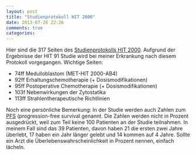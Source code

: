 ```yaml
---
layout: post
title: "Studienprotokoll HIT 2000"
date: 2013-07-26 22:26
comments: true
categories: 
---
```

Hier sind die 317 Seiten des [Studienprotokolls HIT 2000][hit2000].
Aufgrund der Ergebnisse der HIT 91 Studie wird bei meiner Erkrankung
nach diesem Protokoll vorgegangen. Wichtige Seiten:

* 74ff Medulloblastom (MET-HIT 2000-AB4)
* 92ff Erhaltungschemotherapie (+ Dosismodifikationen)
* 95ff Postoperative Chemotherapie (+ Dosismodifikationen)
* 103f Nebenwirkungen der Zytostatika
* 113ff Strahlentherapeutische Richtlinien

Noch eine persönliche Bemerkung: In der Studie werden auch Zahlen zum [PFS][pfs] (progression-free survival genannt. Die Zahlen werden nicht in Prozent ausgedrückt, weil zum Teil keine 100 Patienten an der Studie teilnahmen. In meinem Fall sind das 39 Patienten, davon haben 21 die ersten zwei Jahre überlebt, 17 haben ein Jahr länger gelebt und 14 kommen auf 4 Jahre. Sollte ein Arzt die Überlebenswahrscheinlichkeit in Prozent nennen, einfach lächeln.

[hit2000]: http://protiv-raka.org/wp-content/uploads/2011/02/protokol_hit_2000.pdf
[pfs]: http://en.wikipedia.org/wiki/Progression-free_survival
